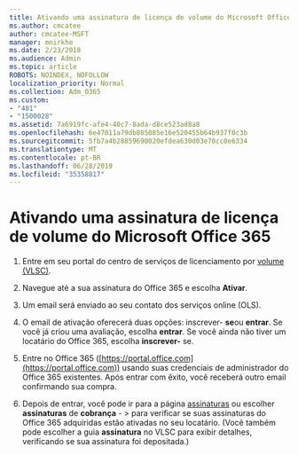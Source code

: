 ```yaml
---
title: Ativando uma assinatura de licença de volume do Microsoft Office 365
ms.author: cmcatee
author: cmcatee-MSFT
manager: mnirkhe
ms.date: 2/23/2018
ms.audience: Admin
ms.topic: article
ROBOTS: NOINDEX, NOFOLLOW
localization_priority: Normal
ms.collection: Adm_O365
ms.custom:
- "481"
- "1500028"
ms.assetid: 7a6919fc-afe4-40c7-8ada-d8ce523ad8a8
ms.openlocfilehash: 6e47011a79db805085e16e520455b64b937f0c3b
ms.sourcegitcommit: 5fb7a4b28859690020efdea630d03e70cc0e6334
ms.translationtype: MT
ms.contentlocale: pt-BR
ms.lasthandoff: 06/28/2019
ms.locfileid: "35358817"
---
```

# <a name="activating-a-microsoft-office-365-volume-license-subscription"></a>Ativando uma assinatura de licença de volume do Microsoft Office 365

1. Entre em seu portal do centro de serviços de licenciamento por [volume (VLSC)](http://go.microsoft.com/fwlink/p/?LinkId=329762).

2. Navegue até a sua assinatura do Office 365 e escolha **Ativar**.

3. Um email será enviado ao seu contato dos serviços online (OLS).

4. O email de ativação oferecerá duas opções: inscrever- **se**ou **entrar**. Se você já criou uma avaliação, escolha **entrar**. Se você ainda não tiver um locatário do Office 365, escolha **inscrever-** se.

5. Entre no Office 365 ([https://portal.office.com](https://portal.office.com)) usando suas credenciais de administrador do Office 365 existentes. Após entrar com êxito, você receberá outro email confirmando sua compra.

6. Depois de entrar, você pode ir para a página [assinaturas](https://go.microsoft.com/fwlink/p/?linkid=842054) ou escolher **assinaturas** de **cobrança**  - \> para verificar se suas assinaturas do Office 365 adquiridas estão ativadas no seu locatário. (Você também pode escolher a guia **assinatura** no VLSC para exibir detalhes, verificando se sua assinatura foi depositada.) 

